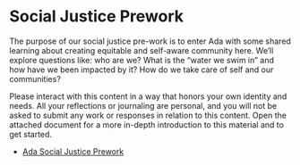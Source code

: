 # Social Justice Prework

The purpose of our social justice pre-work is to enter Ada with some shared learning about creating equitable and self-aware community here. We’ll explore questions like: who are we? What is the “water we swim in” and how have we been impacted by it? How do we take care of self and our communities?

Please interact with this content in a way that honors your own identity and needs. All your reflections or journaling are personal, and you will not be asked to submit any work or responses in relation to this content. Open the attached document for a more in-depth introduction to this material and to get started.

* [Ada Social Justice Prework](https://docs.google.com/document/d/14g9J9LIaafUTLx_7BXyHkyUA8fN6jdom8Gap1x1soAo/edit?usp=sharing)

